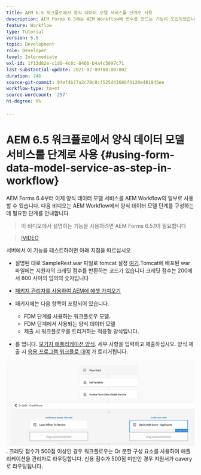 ```yaml
---
title: AEM 6.5 워크플로에서 양식 데이터 모델 서비스를 단계로 사용
description: AEM Forms 6.5에는 AEM Workflow에 변수를 만드는 기능이 도입되었습니다. AEM Workflow의 "양식 데이터 모델 서비스 호출"을 사용하는 이 새로운 기능은 매우 쉬워졌습니다. 다음 비디오는 AEM Workflow에서 양식 데이터 모델 서비스 호출 사용과 관련된 단계를 설명합니다.
feature: Workflow
type: Tutorial
version: 6.5
topic: Development
role: Developer
level: Intermediate
exl-id: 1f13d82e-c1d0-4c8c-8468-b4a4c5897c71
last-substantial-update: 2021-02-09T00:00:00Z
duration: 246
source-git-commit: 9fef4b77a2c70c8cf525d42686f4120e481945ee
workflow-type: tm+mt
source-wordcount: '257'
ht-degree: 0%

---
```


# AEM 6.5 워크플로에서 양식 데이터 모델 서비스를 단계로 사용 {#using-form-data-model-service-as-step-in-workflow}

AEM Forms 6.4부터 이제 양식 데이터 모델 서비스를 AEM Workflow의 일부로 사용할 수 있습니다. 다음 비디오는 AEM Workflow에서 양식 데이터 모델 단계를 구성하는 데 필요한 단계를 안내합니다

>이 비디오에서 설명하는 기능을 사용하려면 AEM Forms 6.5.1이 필요합니다


>[!VIDEO](https://video.tv.adobe.com/v/28145?quality=12&learn=on)

서버에서 이 기능을 테스트하려면 아래 지침을 따르십시오

* 설명된 대로 SampleRest.war 파일로 tomcat 설정 [여기](https://helpx.adobe.com/experience-manager/kt/forms/using/preparing-datasource-for-form-data-model-tutorial-use.html).Tomcat에 배포된 war 파일에는 지원자의 크레딧 점수를 반환하는 코드가 있습니다.크레딧 점수는 200에서 800 사이의 임의의 숫자입니다

* [패키지 관리자를 사용하여 AEM에 에셋 가져오기](assets/aem65-loanapplication.zip)
* 패키지에는 다음 항목이 포함되어 있습니다.

   * FDM 단계를 사용하는 워크플로우 모델.
   * FDM 단계에서 사용되는 양식 데이터 모델
   * 제출 시 워크플로우를 트리거하는 적응형 양식입니다.
* 를 엽니다. [모기지 애플리케이션 양식](http://localhost:4502/content/dam/formsanddocuments/loanapplication/jcr:content?wcmmode=disabled). 세부 사항을 입력하고 제출하십시오. 양식 제출 시 [응용 프로그램 워크플로 대여](http://http://localhost:4502/editor.html/conf/global/settings/workflow/models/LoanApplication2.html) 가 트리거됩니다.

![ 워크플로우 ](assets/invokefdm651.PNG).
크레딧 점수가 500점 이상인 경우 워크플로우는 Or 분할 구성 요소를 사용하여 애플리케이션을 관리자로 라우팅합니다. 신용 점수가 500점 미만인 경우 지원서가 cavery로 라우팅됩니다.
